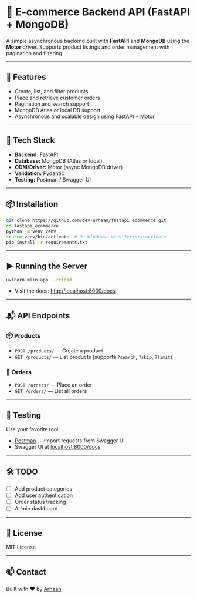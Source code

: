 # 🛒 E-commerce Backend API (FastAPI + MongoDB)

A simple asynchronous backend built with **FastAPI** and **MongoDB** using the **Motor** driver. Supports product listings and order management with pagination and filtering.

---

## 🚀 Features

- Create, list, and filter products
- Place and retrieve customer orders
- Pagination and search support
- MongoDB Atlas or local DB support
- Asynchronous and scalable design using FastAPI + Motor

---

## 🧱 Tech Stack

- **Backend:** FastAPI
- **Database:** MongoDB (Atlas or local)
- **ODM/Driver:** Motor (async MongoDB driver)
- **Validation:** Pydantic
- **Testing:** Postman / Swagger UI

---

## 📦 Installation

```bash
git clone https://github.com/dev-arhaan/fastapi_ecommerce.git
cd fastapi_ecommerce
python -m venv venv
source venv/bin/activate  # On Windows: venv\Scripts\activate
pip install -r requirements.txt
````


---

## ▶️ Running the Server

```bash
uvicorn main:app --reload
```

* Visit the docs: [http://localhost:8000/docs](http://localhost:8000/docs)

---

## 📬 API Endpoints

### 📦 Products

* `POST /products/` — Create a product
* `GET /products/` — List products (supports `?search`, `?skip`, `?limit`)

### 📑 Orders

* `POST /orders/` — Place an order
* `GET /orders/` — List all orders

---

## 🧪 Testing

Use your favorite tool:

* [Postman](https://www.postman.com/) — import requests from Swagger UI
* Swagger UI at [localhost:8000/docs](http://localhost:8000/docs)

---

## 🛠 TODO

* [ ] Add product categories
* [ ] Add user authentication
* [ ] Order status tracking
* [ ] Admin dashboard

---

## 📝 License

MIT License

---

## 📫 Contact

Built with ❤️ by [Arhaan](https://github.com/dev-arhaan)
